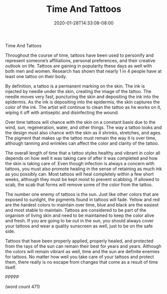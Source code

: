 ﻿---
title: "Time And Tattoos"
date: 2020-01-28T14:33:08-08:00
description: "Tattoos Tips for Web Success"
featured_image: "/images/Tattoos.jpg"
tags: ["Tattoos"]
---

Time And Tattoos

Throughout the course of time, tattoos have been used to personify and represent someone’s affiliations, personal preferences, and their creative outlook on life.  Tattoos are gaining in popularity these days as well with both men and women.  Research has shown that nearly 1 in 4 people have at least one tattoo on their body.

By definition, a tattoo is a permanent marking on the skin.  The ink is injected by needle under the skin, creating the image of the tattoo.  The needle moves very fast, puncturing the skin and depositing the ink into the epidermis.  As the ink is depositing into the epidermis, the skin captures the color of the ink.  The artist will continue to clean the tattoo as he works on it, wiping it off with antiseptic and disinfecting the wound.

Over time tattoos will chance with the skin on a constant basis due to the wind, sun, regeneration, water, and other things.  The way a tattoo looks and the design must also chance with the skin as it shrinks, stretches, and ages.  The pigment that makes up the tattoo must remain the way it is over time, although tanning and wrinkles can affect the color and clarity of the tattoo.

The overall length of time that a tattoo styles healthy and vibrant in color all depends on how well it was taking care of after it was completed and how the skin is taking care of.  Even though infection is always a concern with tattoos, you must also promote healing in the sense of retaining as much ink as you possibly can.  Most tattoos will heal completely within a few short weeks, although they must be kept moist to prevent scabbing.  If allowed to scab, the scab that forms will remove some of the color from the tattoo.

The number one enemy of tattoos is the sun.  Just like other colors that are exposed to sunlight, the pigments found in tattoos will fade.  Yellow and red are the hardest colors to maintain over time, blue and black are the easiest and most stable to maintain.  Tattoos are considered to be part of the organism of living skin and need to be maintained to keep the color alive and fresh.  If you are going to be out in the sun, you should always cover your tattoos and wear a quality sunscreen as well, just to be on the safe side.  

Tattoos that have been properly applied, properly healed, and protected from the rays of the sun can remain their best for years and years.  Although the colors will remain vibrant as well, time and the sun are definite enemies for tattoos.  No matter how well you take care of your tattoos and protect them, there really is no escape from changes that come as a result of time itself.

PPPPP

(word count 471)
